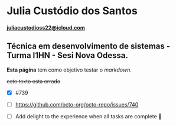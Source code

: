 # Julia Custódio dos Santos

#### juliacustodioss22@icloud.com

## Técnica em desenvolvimento de sistemas - Turma I1HN - Sesi Nova Odessa.

**Esta página** tem como objetivo testar o *markdown*.

~~este texto esta errado~~

- [x] #739
- [ ] https://github.com/octo-org/octo-repo/issues/740
- [ ] Add delight to the experience when all tasks are complete :tada:

